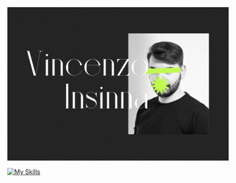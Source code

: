 <img src="./assets/cover.jpg" alt="" />

[![My Skills](https://skillicons.dev/icons?i=js,html,css,photoshop)](https://skillicons.dev)
